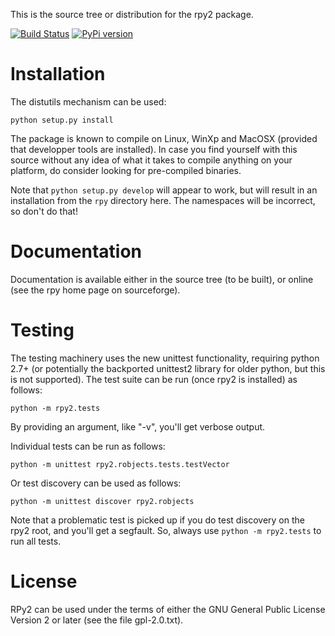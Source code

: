This is the source tree or distribution for the rpy2 package.

[![Build Status](https://drone.io/bitbucket.org/lgautier/rpy2/status.png)](https://drone.io/bitbucket.org/lgautier/rpy2/latest)
[![PyPi version](https://pypip.in/v/rpy2/badge.png)](https://crate.io/packages/rpy2/)

Installation
============

The distutils mechanism can be used:

    python setup.py install

The package is known to compile on Linux, WinXp and MacOSX
(provided that developper tools are installed).
In case you find yourself with this source without any idea
of what it takes to compile anything on your platform, do
consider looking for pre-compiled binaries.

Note that `python setup.py develop` will appear to work, but will result in an
installation from the `rpy` directory here. The namespaces will be
incorrect, so don't do that!

Documentation
=============

Documentation is available either in the source tree (to be built),
or online (see the rpy home page on sourceforge).

Testing
=======

The testing machinery uses the new unittest functionality, requiring python 2.7+
(or potentially the backported unittest2 library for older python, but this is
not supported). The test suite can be run (once rpy2 is installed) as follows:

    python -m rpy2.tests

By providing an argument, like "-v", you'll get verbose output.

Individual tests can be run as follows:

    python -m unittest rpy2.robjects.tests.testVector

Or test discovery can be used as follows:

    python -m unittest discover rpy2.robjects

Note that a problematic test is picked up if you do test discovery on the rpy2
root, and you'll get a segfault. So, always use `python -m rpy2.tests` to run
all tests.

License
=======

RPy2 can be used under the terms of either the GNU
General Public License Version 2 or later (see the file
gpl-2.0.txt).